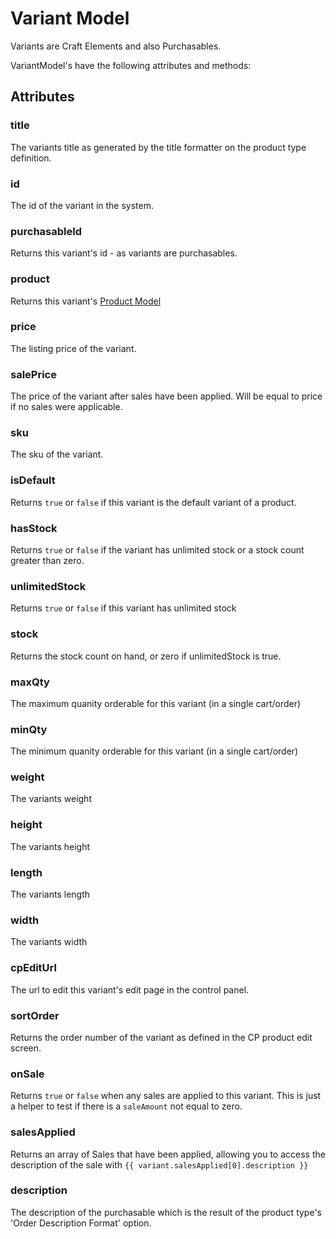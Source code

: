 # Variant Model

Variants are Craft Elements and also Purchasables.

VariantModel's have the following attributes and methods:

## Attributes

### title

The variants title as generated by the title formatter on the product type definition.

### id

The id of the variant in the system.

### purchasableId

Returns this variant's id - as variants are purchasables.

### product

Returns this variant's [Product Model](product-model.md)

### price

The listing price of the variant.

### salePrice

The price of the variant after sales have been applied. Will be equal to price if no sales were applicable.

### sku

The sku of the variant.

### isDefault

Returns `true` or `false` if this variant is the default variant of a product.

### hasStock

Returns `true` or `false` if the variant has unlimited stock or a stock count greater than zero.

### unlimitedStock

Returns `true` or `false` if this variant has unlimited stock

### stock

Returns the stock count on hand, or zero if unlimitedStock is true.

### maxQty

The maximum quanity orderable for this variant (in a single cart/order)

### minQty

The minimum quanity orderable for this variant (in a single cart/order)

### weight

The variants weight

### height

The variants height

### length

The variants length

### width

The variants width

### cpEditUrl

The url to edit this variant's edit page in the control panel.

### sortOrder

Returns the order number of the variant as defined in the CP product edit screen.

### onSale

Returns `true` or `false` when any sales are applied to this variant. This is just a helper to test if there is a `saleAmount` not equal to zero.

### salesApplied

Returns an array of Sales that have been applied, allowing you to access the description of the sale with `{{ variant.salesApplied[0].description }}`

### description

The description of the purchasable which is the result of the product type's 'Order Description Format' option.

